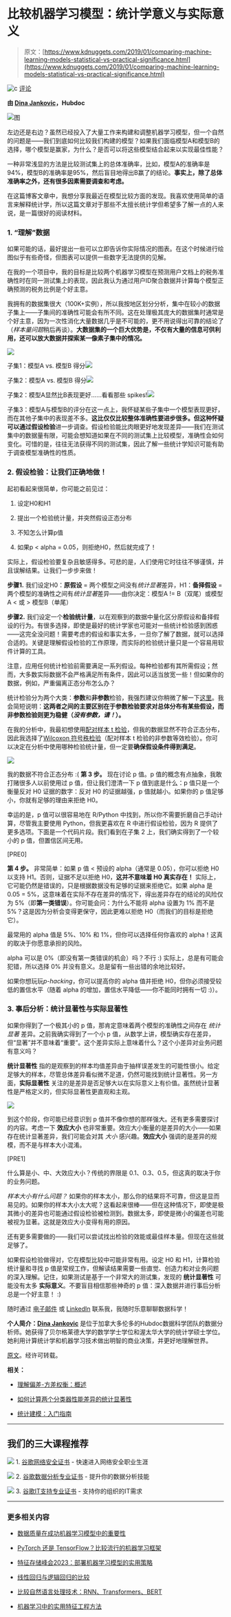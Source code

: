 # 比较机器学习模型：统计学意义与实际意义

> 原文：[https://www.kdnuggets.com/2019/01/comparing-machine-learning-models-statistical-vs-practical-significance.html](https://www.kdnuggets.com/2019/01/comparing-machine-learning-models-statistical-vs-practical-significance.html)

![c](../Images/3d9c022da2d331bb56691a9617b91b90.png) [评论](#comments)

**由 [Dina Jankovic](https://www.linkedin.com/in/dinajankovich/)，Hubdoc**

![图](../Images/2171799f4f40ba65fd1868bfff774514.png)

左边还是右边？虽然已经投入了大量工作来构建和调整机器学习模型，但一个自然的问题是——我们到底如何比较我们构建的模型？如果我们面临模型A和模型B的选择，哪个模型是赢家，为什么？是否可以将这些模型结合起来以实现最佳性能？

一种非常浅显的方法是比较测试集上的总体准确率，比如，模型A的准确率是94%，模型B的准确率是95%，然后盲目地得出B赢了的结论。**事实上，除了总体准确率之外，还有很多因素需要调查和考虑。**

在这篇博客文章中，我想分享我最近在模型比较方面的发现。我喜欢使用简单的语言来解释统计学，所以这篇文章对于那些不太擅长统计学但希望多了解一点的人来说，是一篇很好的阅读材料。

### 1\. “理解”数据

如果可能的话，最好提出一些可以立即告诉你实际情况的图表。在这个时候进行绘图似乎有些奇怪，但图表可以提供一些数字无法提供的见解。

在我的一个项目中，我的目标是比较两个机器学习模型在预测用户文档上的税务准确性时在同一测试集上的表现，因此我认为通过用户ID聚合数据并计算每个模型正确预测的税务比例是个好主意。

我拥有的数据集很大（100K+实例），所以我按地区划分分析，集中在较小的数据子集上——子集间的准确性可能会有所不同。这在处理极其庞大的数据集时通常是个好主意，因为一次性消化大量数据几乎是不可能的，更不用说得出可靠的结论了（*样本量问题*稍后再谈）。**大数据集的一个巨大优势是，不仅有大量的信息可供利用，还可以放大数据并探索某一像素子集中的情况。**

![](../Images/01736de785863756acb538f363091260.png)

子集1：模型A vs. 模型B 得分![](../Images/b32ecfb8cdd351ad5875825b2811c276.png)

子集2：模型A vs. 模型B 得分![](../Images/fa791c786b30d8a38b160d371e99f53a.png)

子集2：模型A显然比B表现更好……看看那些 spikes!![](../Images/62da4f998c18a9cb3b711ce88c2d11d2.png)

子集3：模型A与模型B的评分在这一点上，我怀疑某些子集中一个模型表现更好，而在其他子集中的表现差不多。**这比仅仅比较整体准确性要进步很多。**但这种怀疑可以通过**假设检验**进一步调查。假设检验能比肉眼更好地发现差异——我们在测试集中的数据量有限，可能会想知道如果在不同的测试集上比较模型，准确性会如何变化。可惜的是，往往无法获得不同的测试集，因此了解一些统计学知识可能有助于调查模型准确性的性质。

### 2. 假设检验：让我们正确地做！

起初看起来很简单，你可能之前见过：

1.  设定H0和H1

1.  提出一个检验统计量，并突然假设正态分布

1.  不知怎么计算p值

1.  如果p < alpha = 0.05，则拒绝H0，然后就完成了！

实际上，假设检验要复杂且敏感得多。可悲的是，人们使用它时往往不够谨慎，并且误解结果。让我们一步步来做！

**步骤1.** 我们设定H0：**原假设** = 两个模型之间没有*统计显著*差异，H1：**备择假设** = 两个模型的准确性之间有*统计显著*差异——由你决定：模型A != B（双尾）或模型A < 或 > 模型B（单尾）

**步骤2.** 我们设定一个**检验统计量**，以在观察到的数据中量化区分原假设和备择假设的行为。有很多选择，即使是最好的统计学家也可能对一些统计检验感到困惑——这完全没问题！需要考虑的假设和事实太多，一旦你了解了数据，就可以选择合适的。关键是理解假设检验的工作原理，而实际的检验统计量只是一个容易用软件计算的工具。

注意，应用任何统计检验前需要满足一系列假设。每种检验都有其所需假设；然而，大多数实际数据不会严格满足所有条件，因此可以适当放宽一些！但如果你的数据，例如，严重偏离正态分布怎么办？

统计检验分为两个大类：**参数**和**非参数**检验，我强烈建议你稍微了解一下[这里](https://keydifferences.com/difference-between-parametric-and-nonparametric-test.html)。我会简短说明：**这两者之间的主要区别在于参数检验要求对总体分布有某些假设，而非参数检验则更为稳健（*没有参数，请！*）。**

在我的分析中，我最初想使用[配对样本 t 检验](https://www.statisticssolutions.com/manova-analysis-paired-sample-t-test/)，但我的数据显然不符合正态分布，因此我选择了[Wilcoxon 符号秩检验](https://www.statisticssolutions.com/how-to-conduct-the-wilcox-sign-test/)（配对样本 t 检验的非参数等效检验）。你可以决定在分析中使用哪种检验统计量，但一定要**确保假设条件得到满足**。

![](../Images/4dcb62ee025aa9d5319183a4648f3e63.png)

我的数据不符合正态分布 :( **第 3 步。** 现在讨论 p 值。p 值的概念有点抽象，我敢打赌很多人以前使用过 p 值，但让我们澄清一下 p 值到底是什么：p 值只是一个衡量反对 H0 证据的数字：反对 H0 的证据越强，p 值就越小。如果你的 p 值足够小，你就有足够的理由来拒绝 H0。

幸运的是，p 值可以很容易地在 R/Python 中找到，所以你不需要折磨自己手动计算，尽管我主要使用 Python，但我更喜欢在 R 中进行假设检验，因为 R 提供了更多选项。下面是一个代码片段。我们看到在子集 2 上，我们确实得到了一个较小的 p 值，但置信区间无用。

[PRE0]

**第 4 步。** 非常简单：如果 p 值 < 预设的 alpha（通常是 0.05），你可以拒绝 H0 以支持 H1。否则，证据不足以拒绝 H0，**这并不意味着 H0 真实存在！** 实际上，它可能仍然是错误的，只是根据数据没有足够的证据来拒绝它。如果 alpha 是 0.05 = 5%，这意味着在实际不存在差异的情况下，得出差异存在的结论的风险仅为 5%（即**第一类错误**）。你可能会问：为什么不能将 alpha 设置为 1% 而不是 5%？这是因为分析会变得更保守，因此更难以拒绝 H0（而我们的目标是拒绝它）。

最常用的 alpha 值是 5%、10% 和 1%，但你可以选择任何你喜欢的 alpha！这真的取决于你愿意承担的风险。

alpha 可以是 0%（即没有第一类错误的机会）吗？不行 :) 实际上，总是有可能会犯错，所以选择 0% 并没有意义。总是留有一些出错的余地比较好。

如果你想玩玩*p-hacking*，你可以提高你的 alpha 值并拒绝 H0，但你必须接受较低的置信水平（随着 alpha 的增加，置信水平降低——你不能同时拥有一切 :)）。

### 3\. 事后分析：统计显著性与实际显著性

如果你得到了一个极其小的 p 值，那肯定意味着两个模型的准确性之间存在 *统计显著* 差异。之前我确实得到了一个小 p 值，从数学上讲，模型确实存在差异，但“显著”并不意味着“重要”。这个差异实际上意味着什么？这个小差异对业务问题有意义吗？

**统计显著性** 指的是观察到的样本均值差异由于抽样误差发生的可能性很小。给定足够大的样本，尽管总体差异看似微不足道，仍然可能找到统计显著性。另一方面，**实际显著性** 关注的是差异是否足够大以在实际意义上有价值。虽然统计显著性是严格定义的，但实际显著性更直观和主观。

![](../Images/0d71a9ca7ca53abcaf1f4ea8ff31601f.png)

到这个阶段，你可能已经意识到 p 值并不像你想的那样强大。还有更多需要探讨的内容。考虑一下 **效应大小** 也非常重要。效应大小衡量的是差异的大小——如果存在统计显著差异，我们可能会对其 *大小* 感兴趣。**效应大小** 强调的是差异的规模，而不是与样本大小混淆。

[PRE1]

什么算是小、中、大效应大小？传统的界限是 0.1、0.3、0.5，但这真的取决于你的业务问题。

*样本大小有什么问题？* 如果你的样本太小，那么你的结果将不可靠，但这是显而易见的。如果你的样本大小太大呢？这看起来很棒——但在这种情况下，即使是极其微小的差异也可能通过假设检验被检测到。数据太多，即使是微小的偏差也可能被视为显著。这就是效应大小变得有用的原因。

还有更多需要做的——我们可以尝试找出检验的效能或最佳样本量。但现在这些就足够了。

如果假设检验做得对，它在模型比较中可能非常有用。设定 H0 和 H1，计算检验统计量和寻找 p 值是常规工作，但解读结果需要一些直觉、创造力和对业务问题的深入理解。记住，如果测试是基于一个非常大的测试集，发现的 **统计显著性** 可能没有太多 **实际意义**。不要盲目相信那些神奇的 p 值：深入数据并进行事后分析总是一个好主意！ :)

随时通过 [电子邮件](https://dinajankovic93@gmail.com/) 或 [LinkedIn](https://www.linkedin.com/in/dinajankovich/) 联系我，我随时乐意聊聊数据科学！

**个人简介：[Dina Jankovic](https://www.linkedin.com/in/dinajankovich/)** 是位于加拿大多伦多的Hubdoc数据科学团队的数据分析师。她获得了贝尔格莱德大学的数学学士学位和渥太华大学的统计学硕士学位。她利用计算统计学和机器学习技术做出明智的商业决策，并更好地理解世界。

[原文](https://towardsdatascience.com/comparing-machine-learning-models-statistical-vs-practical-significance-de345c38b42a)。经许可转载。

**相关：**

+   [理解偏差-方差权衡：概述](/2016/08/bias-variance-tradeoff-overview.html)

+   [如何计算两个分类器性能差异的统计显著性](/2016/03/statistical-significance-two-classifiers-performance-difference.html)

+   [统计建模：入门指南](/2017/03/statistical-modeling-primer.html)

* * *

## 我们的三大课程推荐

![](../Images/0244c01ba9267c002ef39d4907e0b8fb.png) 1\. [谷歌网络安全证书](https://www.kdnuggets.com/google-cybersecurity) - 快速进入网络安全职业生涯

![](../Images/e225c49c3c91745821c8c0368bf04711.png) 2\. [谷歌数据分析专业证书](https://www.kdnuggets.com/google-data-analytics) - 提升你的数据分析技能

![](../Images/0244c01ba9267c002ef39d4907e0b8fb.png) 3\. [谷歌IT支持专业证书](https://www.kdnuggets.com/google-itsupport) - 支持你的组织的IT需求

* * *

### 更多相关内容

+   [数据质量在成功机器学习模型中的重要性](https://www.kdnuggets.com/2022/03/significance-data-quality-making-successful-machine-learning-model.html)

+   [PyTorch 还是 TensorFlow？比较流行的机器学习框架](https://www.kdnuggets.com/2022/02/packt-pytorch-tensorflow-comparing-popular-machine-learning-frameworks.html)

+   [特征存储峰会2023：部署机器学习模型的实用策略](https://www.kdnuggets.com/2023/09/hopsworks-feature-store-summit-2023-practical-strategies-deploying-ml-models-production-environments)

+   [线性回归与逻辑回归的比较](https://www.kdnuggets.com/2022/11/comparing-linear-logistic-regression.html)

+   [比较自然语言处理技术：RNN、Transformers、BERT](https://www.kdnuggets.com/comparing-natural-language-processing-techniques-rnns-transformers-bert)

+   [机器学习中的实用特征工程方法](https://www.kdnuggets.com/2023/07/practical-approach-feature-engineering-machine-learning.html)

